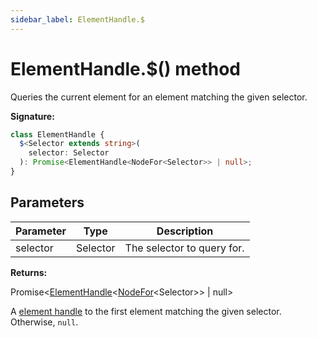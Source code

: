 ```yaml
---
sidebar_label: ElementHandle.$
---
```


# ElementHandle.$() method

Queries the current element for an element matching the given selector.

**Signature:**

```typescript
class ElementHandle {
  $<Selector extends string>(
    selector: Selector
  ): Promise<ElementHandle<NodeFor<Selector>> | null>;
}
```

## Parameters

| Parameter | Type     | Description                |
| --------- | -------- | -------------------------- |
| selector  | Selector | The selector to query for. |

**Returns:**

Promise&lt;[ElementHandle](./puppeteer.elementhandle.md)&lt;[NodeFor](./puppeteer.nodefor.md)&lt;Selector&gt;&gt;
\| null&gt;

A [element handle](./puppeteer.elementhandle.md) to the first element matching
the given selector. Otherwise, `null`.
